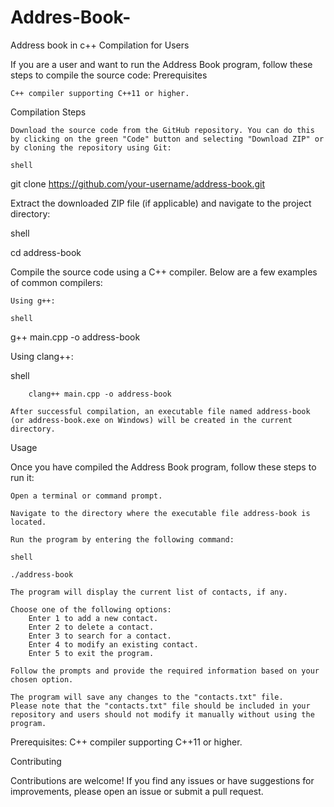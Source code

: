 # Addres-Book-
Address book in c++
Compilation for Users

If you are a user and want to run the Address Book program, follow these steps to compile the source code:
Prerequisites

    C++ compiler supporting C++11 or higher.

Compilation Steps

    Download the source code from the GitHub repository. You can do this by clicking on the green "Code" button and selecting "Download ZIP" or by cloning the repository using Git:

    shell

git clone https://github.com/your-username/address-book.git

Extract the downloaded ZIP file (if applicable) and navigate to the project directory:

shell

cd address-book

Compile the source code using a C++ compiler. Below are a few examples of common compilers:

    Using g++:

    shell

g++ main.cpp -o address-book

Using clang++:

shell

        clang++ main.cpp -o address-book

    After successful compilation, an executable file named address-book (or address-book.exe on Windows) will be created in the current directory.

Usage

Once you have compiled the Address Book program, follow these steps to run it:

    Open a terminal or command prompt.

    Navigate to the directory where the executable file address-book is located.

    Run the program by entering the following command:

    shell

    ./address-book

    The program will display the current list of contacts, if any.

    Choose one of the following options:
        Enter 1 to add a new contact.
        Enter 2 to delete a contact.
        Enter 3 to search for a contact.
        Enter 4 to modify an existing contact.
        Enter 5 to exit the program.

    Follow the prompts and provide the required information based on your chosen option.

    The program will save any changes to the "contacts.txt" file.
    Please note that the "contacts.txt" file should be included in your repository and users should not modify it manually without using the program.

Prerequisites: C++ compiler supporting C++11 or higher.

Contributing

Contributions are welcome! If you find any issues or have suggestions for improvements, please open an issue or submit a pull request.


